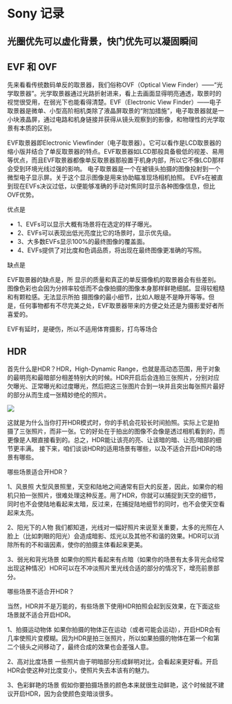 # Sony 记录



## 光圈优先可以虚化背景，快门优先可以凝固瞬间


## EVF 和 OVF

先来看看传统数码单反的取景器，我们俗称OVF（Optical View Finder）——“光学取景器”。光学取景器通过光路折射进来，看上去画面显得明亮通透，取景时的视觉很受用，在弱光下也能看得清楚。EVF（Electronic View Finder）——电子取景器是微单、小型高阶相机类除了液晶屏取景的“附加措施”，电子取景器就是一小块液晶屏，通过电路和机身链接并获得从镜头观察到的影像，和物理性的光学取景有本质的区别。

EVF取景器即Electronic Viewfinder（电子取景器）。它可以看作是LCD取景器的缩小版并结合了单反取景器的特点。EVF取景器如LCD那般具备极低的视差、易用等优点，而且EVF取景器都像单反取景器那般置于机身内部，所以它不像LCD那样会受到环境光线过强的影响。
电子取景器是一个在被镜头拍摄的图像投射到一个微型电子显示屏。关于这个显示图像是用来协助瞄准现场相机拍照。
EVFs在被直到现在EVFs决议过低，以便能够准确的手动对焦同时显示各种图像信息，但比OVF优势。

优点是

- 1、EVFs可以显示大概有场景将在选定的样子曝光。
- 2、EVFs可以表现出低光亮度比它的场景时，显示优先级。
- 3、大多数EVFs显示100%的最终图像的覆盖面。
- 4、EVFs提供了对比度和色调品质，将出现在最终图像更准确的写照。

缺点是

EVF取景器的缺点是，所 显示的质量和真正的单反摄像机的取景器会有些差别。图像色彩也会因为分辨率较低而不会像拍摄的图像本身那样鲜艳细腻。显得较粗糙和有颗粒感。无法显示所拍 摄图像的最小细节，比如人眼是不是睁开等等。但是，任何事物都有不尽完美之处，EVF取景器带来的方便之处还是为摄影爱好者所喜爱的。

EVF有延时，是硬伤，所以不适用体育摄影，打鸟等场合

## HDR

首先什么是HDR？HDR，High-Dynamic Range，也就是高动态范围，用于对象的最明亮和最暗部分相差特别大的时候。HDR开启后会连拍三张照片，分别对应欠曝光、正常曝光和过度曝光，然后把这三张图片合到一块并且突出每张照片最好的部分从而生成一张精妙绝伦的照片。

![](http://photocdn.sohu.com/20150520/mp15779370_1432107580561_2.jpeg)

这就是为什么当你打开HDR模式时，你的手机会花较长时间拍照。实际上它是拍摄了三张照片，而非一张。它的好处在于拍出的图像不会像是透过相机看到的，而更像是人眼直接看到的。总之，HDR能让该亮的亮、让该暗的暗、让亮/暗部的细节更丰满。
接下来，咱们谈谈HDR的适用场景有哪些，以及不适合开启HDR的场景有哪些。

哪些场景适合开HDR？

1、风景照
大型风景照里，天空和陆地之间通常有巨大的反差，因此，如果你的相机只拍一张照片，很难处理这种反差。用了HDR，你就可以捕捉到天空的细节，同时也不会使陆地看起来太暗，反过来，在捕捉陆地细节的同时，也不会使天空看起来太亮。

2、阳光下的人物
我们都知道，光线对一幅好照片来说至关重要，太多的光照在人脸上（比如刺眼的阳光）会造成暗影、炫光以及其他不和谐的效果。HDR可以消除所有的不和谐因素，使你的拍摄主体看起来更美。

3、弱光和背光场景
如果你的照片看起来有点暗（如果你的场景有太多背光会经常出现这种情况）HDR可以在不冲淡照片里光线合适的部分的情况下，增亮前景部分。

哪些场景不适合开HDR？

当然，HDR并不是万能的，有些场景下使用HDR拍照会起到反效果，在下面这些场景就不适合开启HDR。

1、拍摄运动物体
如果你拍摄的物体正在运动（或者可能会运动），开启HDR会有几率使照片变模糊。因为HDR是拍三张照片，所以如果拍摄的物体在第一个和第二个镜头之间移动了，最终合成的效果也会差强人意。

2、高对比度场景
一些照片由于明暗部分形成鲜明对比，会看起来更好看。开启HDR会使这种对比度变小，使照片失去本该有的魅力。

3、色彩鲜艳的场景
假如你要拍摄场景的颜色本来就很生动鲜艳，这个时候就不建议开启HDR，因为会使颜色变暗淡很多。